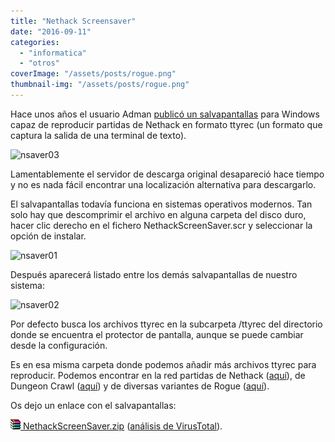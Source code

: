 ```yaml
---
title: "Nethack Screensaver"
date: "2016-09-11"
categories: 
  - "informatica"
  - "otros"
coverImage: "/assets/posts/rogue.png"
thumbnail-img: "/assets/posts/rogue.png"
---
```


Hace unos años el usuario Adman [publicó un salvapantallas](http://rec.games.roguelike.nethack.narkive.com/9fkZk4vc/nethack-screen-saver) para Windows capaz de reproducir partidas de Nethack en formato ttyrec (un formato que captura la salida de una terminal de texto).

![nsaver03](/assets/posts/images/nsaver03.png)

Lamentablemente el servidor de descarga original desapareció hace tiempo y no es nada fácil encontrar una localización alternativa para descargarlo.

El salvapantallas todavía funciona en sistemas operativos modernos. Tan solo hay que descomprimir el archivo en alguna carpeta del disco duro, hacer clic derecho en el fichero NethackScreenSaver.scr y seleccionar la opción de instalar.

![nsaver01](/assets/posts/images/nsaver01.png)

Después aparecerá listado entre los demás salvapantallas de nuestro sistema:

![nsaver02](/assets/posts/images/nsaver02.png)

Por defecto busca los archivos ttyrec en la subcarpeta /ttyrec del directorio donde se encuentra el protector de pantalla, aunque se puede cambiar desde la configuración.

Es en esa misma carpeta donde podemos añadir más archivos ttyrec para reproducir. Podemos encontrar en la red partidas de Nethack ([aquí](https://nethackwiki.com/wiki/Notable_ascensions)), de Dungeon Crawl ([aquí](http://crawl.develz.org/ttyrecs/)) y de diversas variantes de Rogue ([aquí](http://rlgallery.org/ttyrecs/)).

Os dejo un enlace con el salvapantallas:

 [![](/assets/posts/icon_compressed.gif) NethackScreenSaver.zip](/assets/posts/NethackScreenSaver.zip) ([análisis de VirusTotal](https://www.virustotal.com/es/file/09914cbf9d189847c742b8ae1ca740da5659e9f0f0f54f743045912086c34757/analysis/1473553182/)).
